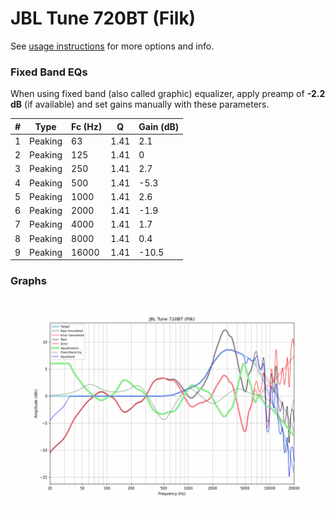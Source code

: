 # JBL Tune 720BT (Filk)
See [usage instructions](https://github.com/jaakkopasanen/AutoEq#usage) for more options and info.

### Fixed Band EQs
When using fixed band (also called graphic) equalizer, apply preamp of **-2.2 dB** (if available) and set gains manually with these parameters.

|   # | Type    |   Fc (Hz) |    Q |   Gain (dB) |
|-----|---------|-----------|------|-------------|
|   1 | Peaking |        63 | 1.41 |         2.1 |
|   2 | Peaking |       125 | 1.41 |         0   |
|   3 | Peaking |       250 | 1.41 |         2.7 |
|   4 | Peaking |       500 | 1.41 |        -5.3 |
|   5 | Peaking |      1000 | 1.41 |         2.6 |
|   6 | Peaking |      2000 | 1.41 |        -1.9 |
|   7 | Peaking |      4000 | 1.41 |         1.7 |
|   8 | Peaking |      8000 | 1.41 |         0.4 |
|   9 | Peaking |     16000 | 1.41 |       -10.5 |

### Graphs
![](./JBL%20Tune%20720BT%20(Filk).png)
